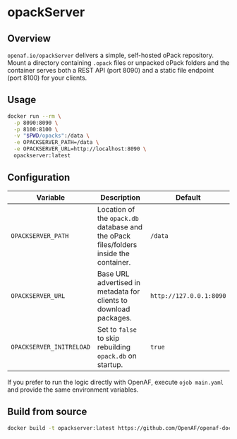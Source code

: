 # opackServer

## Overview

`openaf.io/opackServer` delivers a simple, self-hosted oPack repository. Mount a directory containing `.opack` files or unpacked oPack folders and the container serves both a REST API (port 8090) and a static file endpoint (port 8100) for your clients.

## Usage

```sh
docker run --rm \
  -p 8090:8090 \
  -p 8100:8100 \
  -v "$PWD/opacks":/data \
  -e OPACKSERVER_PATH=/data \
  -e OPACKSERVER_URL=http://localhost:8090 \
  opackserver:latest
```

## Configuration

| Variable | Description | Default |
|----------|-------------|---------|
| `OPACKSERVER_PATH` | Location of the `opack.db` database and the oPack files/folders inside the container. | `/data` |
| `OPACKSERVER_URL` | Base URL advertised in metadata for clients to download packages. | `http://127.0.0.1:8090` |
| `OPACKSERVER_INITRELOAD` | Set to `false` to skip rebuilding `opack.db` on startup. | `true` |

If you prefer to run the logic directly with OpenAF, execute `ojob main.yaml` and provide the same environment variables.

## Build from source

```sh
docker build -t opackserver:latest https://github.com/OpenAF/openaf-dockers.git#:openaf.io/opackServer
```
